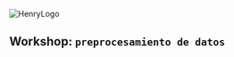 ![HenryLogo](https://d31uz8lwfmyn8g.cloudfront.net/Assets/logo-henry-white-lg.png)

## **Workshop: `preprocesamiento de datos`**
